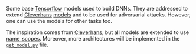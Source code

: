 Some base [Tensorflow](http://tensorflow.org) models used to build DNNs.
They are addressed to extend [Cleverhans](https://github.com/tensorflow/cleverhans) [models](https://github.com/tensorflow/cleverhans/blob/master/cleverhans/model.py) and to be used for adversarial attacks.
However, one can use the models for other tasks too.

The inspiration comes from [Cleverhans](https://github.com/tensorflow/cleverhans/blob/master/cleverhans_tutorials/tutorial_models.py), but all models are extended to use [name_scopes](https://www.tensorflow.org/api_docs/python/tf/name_scope). Moreover, more architectures will be implemented in the [``` get_model.py ```](https://github.com/NullConvergence/dnn-models/blob/master/get_model.py) file.

